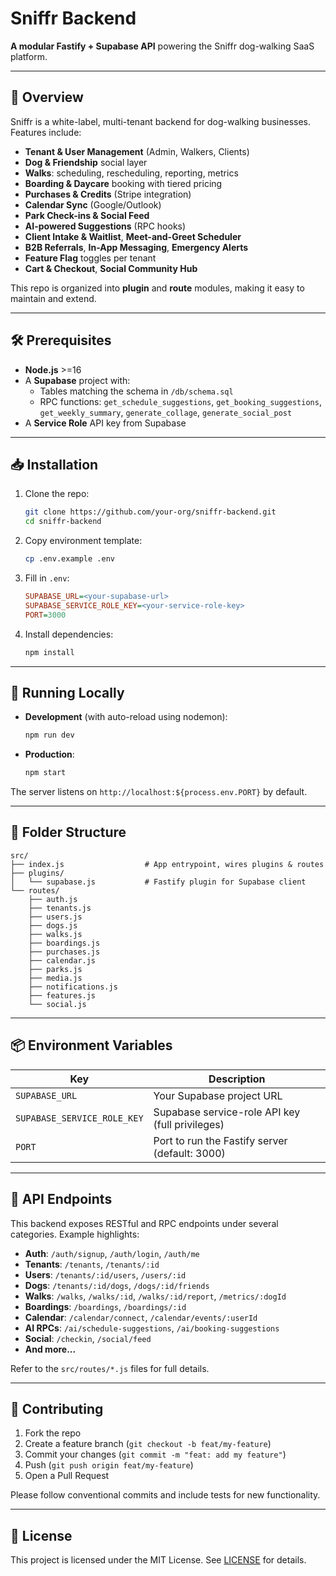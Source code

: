 # Sniffr Backend

**A modular Fastify + Supabase API** powering the Sniffr dog-walking SaaS platform.

---

## 🚀 Overview
Sniffr is a white-label, multi-tenant backend for dog-walking businesses. Features include:

- **Tenant & User Management** (Admin, Walkers, Clients)
- **Dog & Friendship** social layer
- **Walks**: scheduling, rescheduling, reporting, metrics
- **Boarding & Daycare** booking with tiered pricing
- **Purchases & Credits** (Stripe integration)
- **Calendar Sync** (Google/Outlook)
- **Park Check-ins & Social Feed**
- **AI-powered Suggestions** (RPC hooks)
- **Client Intake & Waitlist**, **Meet-and-Greet Scheduler**
- **B2B Referrals**, **In-App Messaging**, **Emergency Alerts**
- **Feature Flag** toggles per tenant
- **Cart & Checkout**, **Social Community Hub**

This repo is organized into **plugin** and **route** modules, making it easy to maintain and extend.

---

## 🛠️ Prerequisites
- **Node.js** >=16
- A **Supabase** project with:
  - Tables matching the schema in `/db/schema.sql`
  - RPC functions: `get_schedule_suggestions`, `get_booking_suggestions`, `get_weekly_summary`, `generate_collage`, `generate_social_post`
- A **Service Role** API key from Supabase

---

## 📥 Installation
1. Clone the repo:
   ```bash
   git clone https://github.com/your-org/sniffr-backend.git
   cd sniffr-backend
   ```
2. Copy environment template:
   ```bash
   cp .env.example .env
   ```
3. Fill in `.env`:
   ```ini
   SUPABASE_URL=<your-supabase-url>
   SUPABASE_SERVICE_ROLE_KEY=<your-service-role-key>
   PORT=3000
   ```
4. Install dependencies:
   ```bash
   npm install
   ```

---

## 🚀 Running Locally
- **Development** (with auto-reload using nodemon):
  ```bash
  npm run dev
  ```
- **Production**:
  ```bash
  npm start
  ```

The server listens on `http://localhost:${process.env.PORT}` by default.

---

## 📁 Folder Structure
```
src/
├── index.js                  # App entrypoint, wires plugins & routes
├── plugins/
│   └── supabase.js           # Fastify plugin for Supabase client
└── routes/
    ├── auth.js
    ├── tenants.js
    ├── users.js
    ├── dogs.js
    ├── walks.js
    ├── boardings.js
    ├── purchases.js
    ├── calendar.js
    ├── parks.js
    ├── media.js
    ├── notifications.js
    ├── features.js
    └── social.js
```

---

## 📦 Environment Variables
| Key                            | Description                                      |
| ------------------------------ | ------------------------------------------------ |
| `SUPABASE_URL`                 | Your Supabase project URL                        |
| `SUPABASE_SERVICE_ROLE_KEY`    | Supabase service-role API key (full privileges)  |
| `PORT`                         | Port to run the Fastify server (default: 3000)   |

---

## 🎯 API Endpoints
This backend exposes RESTful and RPC endpoints under several categories. Example highlights:

- **Auth**: `/auth/signup`, `/auth/login`, `/auth/me`
- **Tenants**: `/tenants`, `/tenants/:id`
- **Users**: `/tenants/:id/users`, `/users/:id`
- **Dogs**: `/tenants/:id/dogs`, `/dogs/:id/friends`
- **Walks**: `/walks`, `/walks/:id`, `/walks/:id/report`, `/metrics/:dogId`
- **Boardings**: `/boardings`, `/boardings/:id`
- **Calendar**: `/calendar/connect`, `/calendar/events/:userId`
- **AI RPCs**: `/ai/schedule-suggestions`, `/ai/booking-suggestions`
- **Social**: `/checkin`, `/social/feed`
- **And more...**

Refer to the `src/routes/*.js` files for full details.

---

## 🤝 Contributing
1. Fork the repo
2. Create a feature branch (`git checkout -b feat/my-feature`)
3. Commit your changes (`git commit -m "feat: add my feature"`)
4. Push (`git push origin feat/my-feature`)
5. Open a Pull Request

Please follow conventional commits and include tests for new functionality.

---

## 📄 License
This project is licensed under the MIT License. See [LICENSE](LICENSE) for details.
